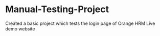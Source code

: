 # Manual-Testing-Project
Created a basic project which tests the login page of Orange HRM Live demo website

